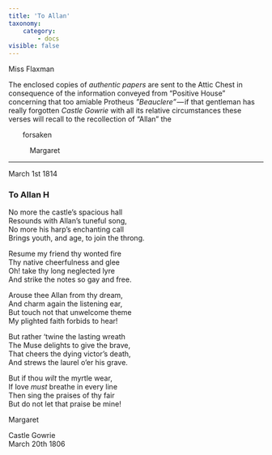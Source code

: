 ```yaml
---
title: 'To Allan'
taxonomy:
    category:
        - docs
visible: false
---
```


<div class="author">Miss Flaxman</div>

The enclosed copies of *authentic papers* are sent to the Attic Chest in consequence of the information conveyed from “Positive House” concerning that too amiable Protheus *”Beauclere”* — if that gentleman has really forgotten *Castle Gowrie* with all its relative circumstances these verses will recall to the recollection of “Allan” the 

&emsp;&emsp;forsaken  

&emsp;&emsp;&emsp;Margaret

---

March 1st 1814

### To Allan H

No more the castle’s spacious hall  
Resounds with Allan’s tuneful song,  
No more his harp’s enchanting call  
Brings youth, and age, to join the throng.  

Resume my friend thy wonted fire  
Thy native cheerfulness and glee  
Oh! take thy long neglected lyre  
And strike the notes so gay and free.  

Arouse thee Allan from thy dream,  
And charm again the listening ear,  
But touch not that unwelcome theme  
My plighted faith forbids to hear!  

But rather ‘twine the lasting wreath  
The Muse delights to give the brave,  
That cheers the dying victor’s death,  
And strews the laurel o’er his grave.  

But if thou *wilt* the myrtle wear,  
If love *must* breathe in every line  
Then sing the praises of thy fair  
But do not let that praise be mine!  

Margaret

Castle Gowrie  
March 20th 1806
